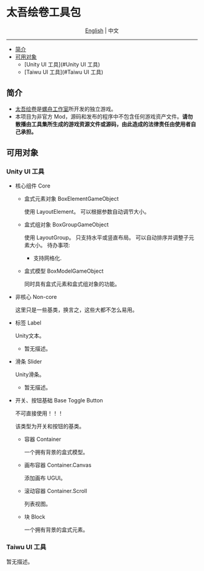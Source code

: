 # 太吾绘卷工具包

<p align="center">
    <a href="README.md">English</a> | <span>中文</span>
</p>

---
+ [简介](#简介)
+ [可用对象](#可用对象)
	+ [Unity UI 工具](#Unity UI 工具)
	+ [Taiwu UI 工具](#Taiwu UI 工具)

## 简介

- [太吾绘卷](https://store.steampowered.com/app/838350/_The_Scroll_Of_Taiwu/)是[螺舟工作室](https://www.conchship.com.cn/)所开发的独立游戏。
- 本项目为非官方 Mod，源码和发布的程序中不包含任何游戏资产文件。**请勿散播由工具集所生成的游戏资源文件或源码，由此造成的法律责任由使用者自己承担。**

## 可用对象

### Unity UI 工具
+ 核心组件 Core

  + 盒式元素对象 BoxElementGameObject

    使用 LayoutElement。
    可以根据参数自动调节大小。

  + 盒式组对象 BoxGroupGameObject

    使用 LayoutGroup。 
    只支持水平或竖直布局。
    可以自动排序并调整子元素大小。
    待办事项:  

    + 支持网格化.

  + 盒式模型 BoxModelGameObject

    同时具有盒式元素和盒式组对象的功能。

+ 非核心 Non-core

  这里只是一些基类，换言之，这些大都不怎么易用。
  
+ 标签 Label
  
  Unity文本。
  
  + 暂无描述。
  
+ 滑条 Slider
  
  Unity滑条。
  
  + 暂无描述。
  
+ 开关、按钮基础 Base Toggle Button
  
  不可直接使用！！！ 
  
    该类型为开关和按钮的基类。

  + 容器 Container

    一个拥有背景的盒式模型。

  + 画布容器 Container.Canvas

    添加画布 UGUI。

  + 滚动容器 Container.Scroll

    列表视图。

  + 块 Block

    一个拥有背景的盒式元素。

### Taiwu UI 工具
暂无描述。